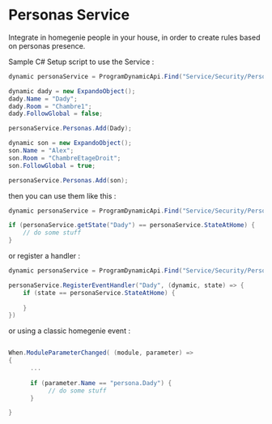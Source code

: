 # Personas Service #

Integrate in homegenie people in your house, in order to create rules based on personas presence.

Sample C# Setup script to use the Service :

```csharp
dynamic personaService = ProgramDynamicApi.Find("Service/Security/Personas/v1")("");

dynamic dady = new ExpandoObject();
dady.Name = "Dady";
dady.Room = "Chambre1";
dady.FollowGlobal = false;

personaService.Personas.Add(Dady);

dynamic son = new ExpandoObject();
son.Name = "Alex";
son.Room = "ChambreEtageDroit";
son.FollowGlobal = true;

personaService.Personas.Add(son);

```

then you can use them like this :

```csharp
dynamic personaService = ProgramDynamicApi.Find("Service/Security/Personas/v1")("");

if (personaService.getState("Dady") == personaService.StateAtHome) {
	// do some stuff
}
```

or register a handler :

```csharp
dynamic personaService = ProgramDynamicApi.Find("Service/Security/Personas/v1")("");

personaService.RegisterEventHandler("Dady", (dynamic, state) => {
	if (state == personaService.StateAtHome) {
		
	}
})

```




or using a classic homegenie event :

```csharp

When.ModuleParameterChanged( (module, parameter) => 
{
      ...
	  
	  if (parameter.Name == "persona.Dady") {
	       // do some stuff
	  }

}
```
